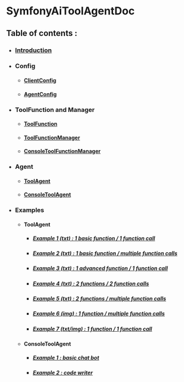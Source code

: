 # SymfonyAiToolAgentDoc

## Table of contents :

- ### [Introduction](/doc/introduction.md)

- ### Config

  - #### [ClientConfig](/doc/config/clientConfig.md)

  - #### [AgentConfig](/doc/config/agentConfig.md)

- ### ToolFunction and Manager

  - #### [ToolFunction](/doc/toolFunctionAndManager/toolFunction.md)

  - #### [ToolFunctionManager](/doc/toolFunctionAndManager/toolFunctionManager.md)

  - #### [ConsoleToolFunctionManager](/doc/toolFunctionAndManager/consoleToolFunctionManager.md)

- ### Agent

  - #### [ToolAgent](/doc/agent/toolAgent.md)

  - #### [ConsoleToolAgent](/doc/agent/consoleToolAgent.md)

- ### Examples

  - #### ToolAgent

    - ##### [Example 1 (txt) : 1 basic function / 1 function call](/doc/example/toolAgent/example1.md)

    - ##### [Example 2 (txt) : 1 basic function / multiple function calls](/doc/example/toolAgent/example2.md)

    - ##### [Example 3 (txt) : 1 advanced function / 1 function call](/doc/example/toolAgent/example3.md)

    - ##### [Example 4 (txt) : 2 functions / 2 function calls](/doc/example/toolAgent/example4.md)

    - ##### [Example 5 (txt) : 2 functions / multiple function calls](/doc/example/toolAgent/example5.md)

    - ##### [Example 6 (img) : 1 function / multiple function calls](/doc/example/toolAgent/example6.md)

    - ##### [Example 7 (txt/img) : 1 function / 1 function call](/doc/example/toolAgent/example7.md)

  - #### ConsoleToolAgent

    - ##### [Example 1 : basic chat bot](/doc/example/consoleToolAgent/example1.md)

    - ##### [Example 2 : code writer](/doc/example/consoleToolAgent/example2.md)

